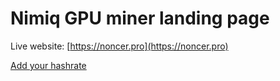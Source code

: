 # Nimiq GPU miner landing page 

Live website: [https://noncer.pro](https://noncer.pro)

[Add your hashrate](https://github.com/NoncerPro/nimiq-miner-website/tree/master/benchmarks)
